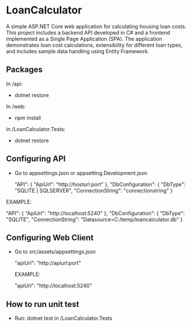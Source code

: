 # LoanCalculator
A simple ASP.NET Core web application for calculating housing loan costs. This project includes a backend API developed in C# and a frontend implemented as a Single Page Application (SPA). The application demonstrates loan cost calculations, extensibility for different loan types, and includes sample data handling using Entity Framework.

## Packages
In /api:
* dotnet restore

In /web:
* npm install

in /LoanCalculator.Tests:
* dotnet restore

## Configuring API

* Go to appsettings.json or appsetting.Development.json

  "API": {
    "ApiUrl": "http://hosturl:port"
  },
  "DbConfiguration": {
    "DbType": "SQLITE | SQLSERVER",
    "ConnectionString": "connectionstring"
  }

EXAMPLE:

  "API": {
    "ApiUrl": "http://localhost:5240"
  },
  "DbConfiguration": {
    "DbType": "SQLITE",
    "ConnectionString": "Datasource=C:/temp/loancalculator.db"
  }

## Configuring Web Client

* Go to src/assets/appsettings.json

    "apiUrl": "http://apiurl:port"

    EXAMPLE:

    "apiUrl": "http://localhost:5240"

## How to run unit test

* Run: dotnet test in /LoanCalculator.Tests
